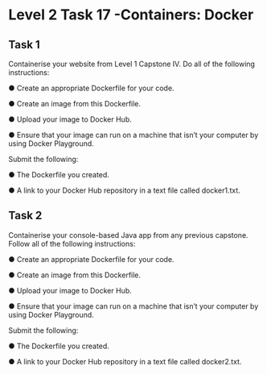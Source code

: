 # Level 2 Task 17 -Containers: Docker

## Task 1

Containerise your website from Level 1 Capstone IV. Do all of the following instructions:

● Create an appropriate Dockerfile for your code.

● Create an image from this Dockerfile.

● Upload your image to Docker Hub.

● Ensure that your image can run on a machine that isn’t your computer by using Docker Playground.

Submit the following:

● The Dockerfile you created.

● A link to your Docker Hub repository in a text file called docker1.txt.

## Task 2

Containerise your console-based Java app from any previous capstone. Follow all of the following instructions:

● Create an appropriate Dockerfile for your code.

● Create an image from this Dockerfile.

● Upload your image to Docker Hub.

● Ensure that your image can run on a machine that isn’t your computer by using Docker Playground.

Submit the following:

● The Dockerfile you created.

● A link to your Docker Hub repository in a text file called docker2.txt.